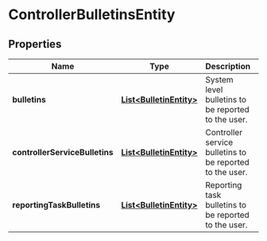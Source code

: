 
# ControllerBulletinsEntity

## Properties
Name | Type | Description | Notes
------------ | ------------- | ------------- | -------------
**bulletins** | [**List&lt;BulletinEntity&gt;**](BulletinEntity.md) | System level bulletins to be reported to the user. |  [optional]
**controllerServiceBulletins** | [**List&lt;BulletinEntity&gt;**](BulletinEntity.md) | Controller service bulletins to be reported to the user. |  [optional]
**reportingTaskBulletins** | [**List&lt;BulletinEntity&gt;**](BulletinEntity.md) | Reporting task bulletins to be reported to the user. |  [optional]




